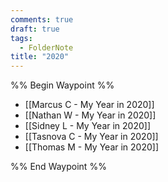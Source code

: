 ```yaml
---
comments: true
draft: true
tags:
  - FolderNote
title: "2020"
---
```

%% Begin Waypoint %%

- [[Marcus C - My Year in 2020]]
- [[Nathan W - My Year in 2020]]
- [[Sidney L - My Year in 2020]]
- [[Tasnova C - My Year in 2020]]
- [[Thomas M - My Year in 2020]]

%% End Waypoint %%

